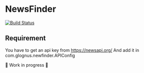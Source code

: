 NewsFinder
===================
[![Build Status](https://travis-ci.org/Glognus/NewsFinder.svg?branch=master)](https://travis-ci.org/Glognus/NewsFinder)


## Requirement
You have to get an api key from https://newsapi.org/
And add it in com.glognus.newfinder.APIConfig

🚧 Work in progress 🚧
